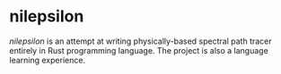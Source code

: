 # nilepsilon

_nilepsilon_ is an attempt at writing physically-based spectral path tracer entirely in Rust programming language. The project is also a language learning experience.
